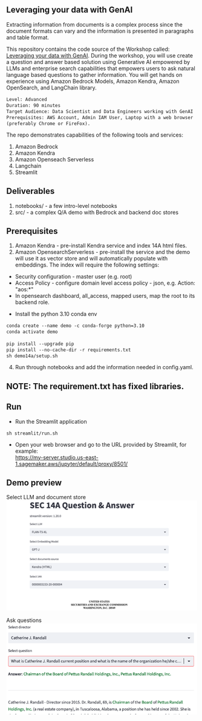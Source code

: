 ## Leveraging your data with GenAI

Extracting information from documents is a complex process since the document formats can vary and 
the information is presented in paragraphs and table format. 

This repository contains the code source of the Workshop called: [Leveraging your data with GenAI](https://catalog.us-east-1.prod.workshops.aws/workshops/89d52d78-cc4d-45c3-9f5f-91476547b215/en-US). During the workshop, you will use create a question and answer based solution using Generative AI empowered by LLMs and enterprise search capabilities that empowers users to ask natural language based questions to gather information. You will get hands on experience using Amazon Bedrock Models,  Amazon Kendra, 
 Amazon OpenSearch, and LangChain library. 
 
    Level: Advanced
    Duration: 90 minutes
    Target Audience: Data Scientist and Data Engineers working with GenAI
    Prerequisites: AWS Account, Admin IAM User, Laptop with a web browser (preferably Chrome or FireFox).




The repo demonstrates capabilities of the following tools and services:

1. Amazon Bedrock 
2. Amazon Kendra
3. Amazon Openseach Serverless
4. Langchain
5. Streamlit


## Deliverables
1. notebooks/ - a few intro-level notebooks
2. src/ - a complex Q/A demo with Bedrock and backend doc stores

## Prerequisites

1. Amazon Kendra - pre-install Kendra service and index 14A html files.
2. Amazon OpensearchServerless - pre-install the service and the demo will use it as vector store and will automatically populate with embeddings. The index will require the following settings:
- Security configuration - master user (e.g. root)
- Access Policy - configure domain level access policy - json, e.g. Action: "aos:*"
- In opensearch dashboard, all_access, mapped users, map the root to its backend role.

* Install the python 3.10 conda env
```
conda create --name demo -c conda-forge python=3.10
conda activate demo

pip install --upgrade pip
pip install --no-cache-dir -r requirements.txt
sh demo14a/setup.sh
```

4. Run through notebooks and add the information needed in config.yaml. 


## NOTE: The requirement.txt has fixed libraries. 


## Run
* Run the Streamlit application 
```
sh streamlit/run.sh
```

* Open your web browser and go to the URL provided by Streamlit, for example:  
https://my-server.studio.us-east-1.sagemaker.aws/jupyter/default/proxy/8501/

## Demo preview

Select LLM and document store
![image info](./images/demo14A_1.png)

Ask questions
![image info](./images/demo14A_2.png)
